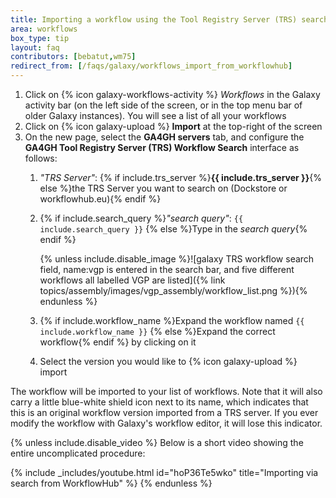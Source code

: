```yaml
---
title: Importing a workflow using the Tool Registry Server (TRS) search
area: workflows
box_type: tip
layout: faq
contributors: [bebatut,wm75]
redirect_from: [/faqs/galaxy/workflows_import_from_workflowhub]
---
```


1. Click on {% icon galaxy-workflows-activity %} *Workflows* in the Galaxy activity bar (on the left side of the screen, or in the top menu bar of older Galaxy instances). You will see a list of all your workflows
2. Click on {% icon galaxy-upload %} **Import** at the top-right of the screen
3. On the new page, select the **GA4GH servers** tab, and configure the **GA4GH Tool Registry Server (TRS) Workflow Search** interface as follows:
   1. *"TRS Server"*: {% if include.trs_server %}**{{ include.trs_server }}**{% else %}the TRS Server you want to search on (Dockstore or workflowhub.eu){% endif %}
   2. {% if include.search_query %}*"search query"*: `{{ include.search_query }}`
      {% else %}Type in the *search query*{% endif %}

      {% unless include.disable_image %}![galaxy TRS workflow search field, name:vgp is entered in the search bar, and five different workflows all labelled VGP are listed]({% link topics/assembly/images/vgp_assembly/workflow_list.png %}){% endunless %}
   3. {% if include.workflow_name %}Expand the workflow named `{{ include.workflow_name }}`
      {% else %}Expand the correct workflow{% endif %} by clicking on it
   4. Select the version you would like to {% icon galaxy-upload %} import

The workflow will be imported to your list of workflows. Note that it will also carry a little blue-white shield icon next to its name, which indicates that this is an original workflow version imported from a TRS server. If you ever modify the workflow with Galaxy's workflow editor, it will lose this indicator.

{% unless include.disable_video %}
Below is a short video showing the entire uncomplicated procedure:

{% include _includes/youtube.html id="hoP36Te5wko" title="Importing via search from WorkflowHub" %}
{% endunless %}
